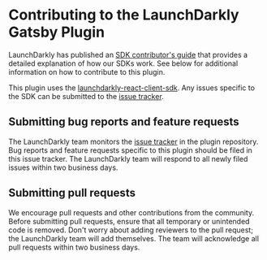 # Contributing to the LaunchDarkly Gatsby Plugin

LaunchDarkly has published an [SDK contributor's guide](https://docs.launchdarkly.com/sdk/concepts/contributors-guide) that provides a detailed explanation of how our SDKs work. See below for additional information on how to contribute to this plugin.

This plugin uses the [launchdarkly-react-client-sdk](https://github.com/launchdarkly/react-client-sdk). Any issues specific to the SDK can be submitted to the [issue tracker](https://github.com/launchdarkly/react-client-sdk/issues).

## Submitting bug reports and feature requests

The LaunchDarkly team monitors the [issue tracker](https://github.com/launchdarkly/gatsby-plugin-launchdarkly/issues) in the plugin repository. Bug reports and feature requests specific to this plugin should be filed in this issue tracker. The LaunchDarkly team will respond to all newly filed issues within two business days.

## Submitting pull requests

We encourage pull requests and other contributions from the community. Before submitting pull requests, ensure that all temporary or unintended code is removed. Don't worry about adding reviewers to the pull request; the LaunchDarkly team will add themselves. The team will acknowledge all pull requests within two business days.